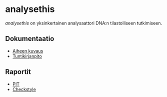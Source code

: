 # analysethis
*analysethis* on yksinkertainen analysaattori DNA:n tilastolliseen tutkimiseen.

## Dokumentaatio
- [Aiheen kuvaus](dokumentaatio/aiheenKuvausJaRakenne.md)
- [Tuntikirjanpito](dokumentaatio/tuntikirjanpito.md)

## Raportit
- [PIT](https://htmlpreview.github.io/?https://github.com/suomja1/analysethis/blob/master/dokumentaatio/pit-raportti/201702161046/index.html)
- [Checkstyle](https://htmlpreview.github.io/?https://github.com/suomja1/analysethis/blob/master/dokumentaatio/checkstyle-raportti/site/checkstyle.html)
